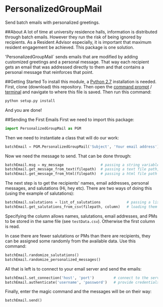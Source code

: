 # PersonalizedGroupMail
Send batch emails with personalized greetings.

##About
A lot of time at university residence halls, information is distributed through batch emails. However they run the risk of being ignored by recipients. As a Resident Advisor especially, it is important that maximum resident engagement be achieved. This package is one solution.

'PersonalizedGroupMail` sends emails that are modified by adding customized greetings and a personal message. That way each recipient gets an email that was addressed directly to them and that contains a personal message that reinforces that point.

##Getting Started
To install this module, a [Python 2.7](https://www.python.org/download/releases/2.7/) installation is needed. First, clone (download) this repository. Then open the [command prompt](http://www.7tutorials.com/command-prompt-how-use-basic-commands) / [terminal](http://www.macworld.com/article/2042378/master-the-command-line-navigating-files-and-folders.html) and navigate to where this file is saved. Then run this command:

```python
python setup.py install
```

And you are done!

##Sending the First Emails
First we need to import this package:  
```python
import PersonalizedGroupMail as PGM
```

Then we need to instantiate a class that will do our work:  
```python
batchEmail = PGM.PersonalizedGroupMail('Subject', 'Your email address')
```

Now we need the message to send. That can be done through:  
```python
batchEmail.msg = my_message                 # passing a string variable, or,
batchEmail.get_message_from_text(filepath)  # passing a text file path, or,
batchEmail.get_message_from_html(filepath)  # passing a html file path
```
The next step is to get the recipients' names, email addresses, personal messages, and salutations (Hi, hey etc). There are two ways of doing this (using the example of salutations):
```python
batchEmail.salutations = list_of_salutations            # passing a list variable, or,
batchEmail.get_salutations_from_csv(filepath, column)   # loading them from a csv file with column specified
```
Specifying the column allows names, salutations, email addresses, and PMs to be stored in the same file (see `testData.csv`). Otherwise the first column is read.

In case there are fewer salutations or PMs than there are recipients, they can be assigned some randomly from the available data. Use this command:
```python
batchEmail.randomize_salutations()
batchEmail.randomize_personalized_messages()
```
All that is left is to connect to your email server and send the emails:  
```python
batchEmail.set_connection('host', 'port')         # connect to the server
batchEmail.authenticate('username', 'password')   # provide credentials
```
Finally, enter the magic command and the messages will be on their way:  
```python
batchEmail.send()
```

